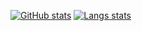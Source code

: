 [![GitHub stats](https://github-readme-stats-3sw101pcz-poll-roll-fall.vercel.app/api?username=4l1fe&&custom_title=General%20stats&include_all_commits=true&count_private=true&show_icons=true&theme=graywhite&disable_animations=true&show=discussions_started&hide_rank=true)](https://github.com/4l1fe) [![Langs stats](https://github-readme-stats-kappa-six-62.vercel.app/api/top-langs/?username=4l1fe&custom_title=Languages%20usage&layout=compact&hide=html,css,coffeescript&langs_count=10&theme=graywhite)](https://github.com/4l1fe)

